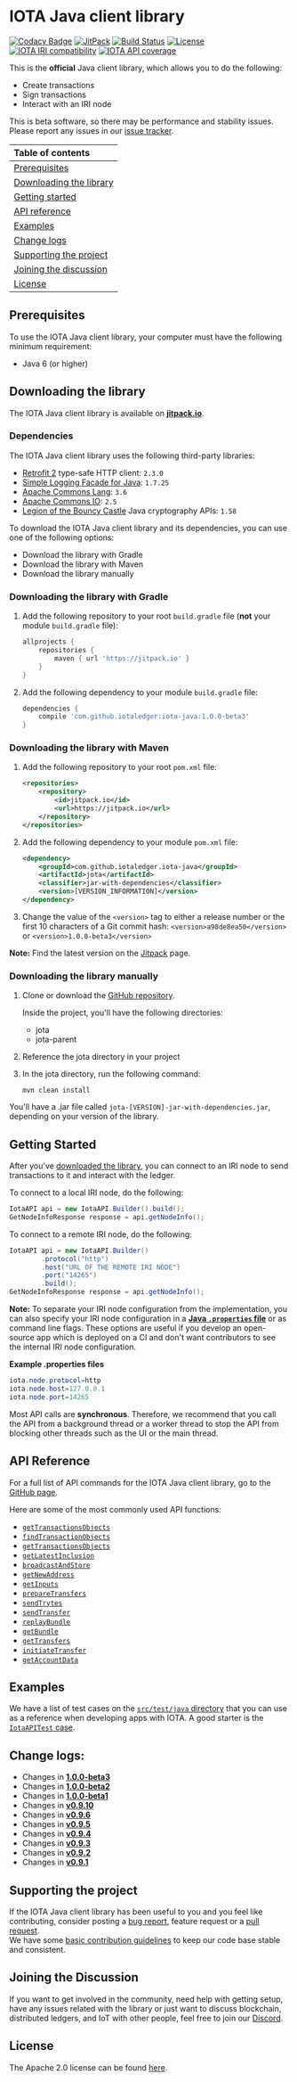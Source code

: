 # IOTA Java client library

[![Codacy Badge][codacy-badge]][codacy]
[![JitPack][jitpack-badge]][jitpack]
[![Build Status][travis-badge]][travis]
[![License][license-badge]][license]  
[![IOTA IRI compatibility][iota-iri-badge]][iota-iri]
[![IOTA API coverage][iota-api-badge]][iota-api]

This is the **official** Java client library, which allows you to do the following:
* Create transactions
* Sign transactions
* Interact with an IRI node

This is beta software, so there may be performance and stability issues.
Please report any issues in our [issue tracker](https://github.com/iotaledger/iota-java/issues/new-issue).

|Table of contents|
|:----|
| [Prerequisites](#prerequisites)
| [Downloading the library](#downloading-the-library)|
| [Getting started](#getting-started) |
| [API reference](#api-reference)|
| [Examples](#examples)|
| [Change logs](#change-logs)|
|[Supporting the project](#supporting-the-project)|
|[Joining the discussion](#joining-the-discussion)|
| [License](#license)

## Prerequisites

To use the IOTA Java client library, your computer must have the following minimum requirement:

* Java 6 (or higher)

## Downloading the library

The IOTA Java client library is available on [**jitpack.io**][jitpack].

### Dependencies

The IOTA Java client library uses the following third-party libraries:

* [Retrofit 2](https://square.github.io/retrofit/) type-safe HTTP client: `2.3.0`
* [Simple Logging Facade for Java](http://www.slf4j.org/): `1.7.25`
* [Apache Commons Lang](http://commons.apache.org/proper/commons-lang/): `3.6`
* [Apache Commons IO](http://commons.apache.org/proper/commons-io/): `2.5`
* [Legion of the Bouncy Castle](https://www.bouncycastle.org/java.html) Java cryptography APIs: `1.58`

To download the IOTA Java client library and its dependencies, you can use one of the following options:

* Download the library with Gradle
* Download the library with Maven
* Download the library manually

### Downloading the library with Gradle

 1. Add the following repository to your root `build.gradle` file (**not** your module `build.gradle` file):

    ```gradle
    allprojects {
        repositories {
            maven { url 'https://jitpack.io' }
        }
    }
    ```

2. Add the following dependency to your module `build.gradle` file:

    ```gradle
    dependencies {
        compile 'com.github.iotaledger:iota-java:1.0.0-beta3'
    }
    ```
    
### Downloading the library with Maven

1. Add the following repository to your root `pom.xml` file:
    ```xml
    <repositories>
        <repository>
            <id>jitpack.io</id>
            <url>https://jitpack.io</url>
        </repository>
    </repositories>
    ```

2. Add the following dependency to your module `pom.xml` file:
    ```xml
    <dependency>
        <groupId>com.github.iotaledger.iota-java</groupId>
        <artifactId>jota</artifactId>
        <classifier>jar-with-dependencies</classifier>
        <version>[VERSION_INFORMATION]</version>
    </dependency>
    ```
    
3. Change the value of the `<version>` tag to either a release number or the first 10 characters of a Git commit hash:
`<version>a98de8ea50</version>` or `<version>1.0.0-beta3</version>`

**Note:** Find the latest version on the [Jitpack](https://jitpack.io/#iotaledger/iota-java) page.

### Downloading the library manually

1. Clone or download the [GitHub repository](https://github.com/iotaledger/iota-java).

    Inside the project, you'll have the following directories:
    * jota
    * jota-parent

2. Reference the jota directory in your project

3. In the jota directory, run the following command:

    `mvn clean install`

You'll have a .jar file called `jota-[VERSION]-jar-with-dependencies.jar`, depending on your version of the library.

## Getting Started

After you've [downloaded the library](#downloading-the-library), you can connect to an IRI node to send transactions to it and interact with the ledger.

To connect to a local IRI node, do the following:

```java
IotaAPI api = new IotaAPI.Builder().build();
GetNodeInfoResponse response = api.getNodeInfo();
```

To connect to a remote IRI node, do the following:

```java
IotaAPI api = new IotaAPI.Builder()
        .protocol("http")
        .host("URL OF THE REMOTE IRI NODE")
        .port("14265")
        .build();
GetNodeInfoResponse response = api.getNodeInfo();
```

**Note:** To separate your IRI node configuration from the implementation, you can also specify your IRI node configuration in a [**Java `.properties` file**](https://en.wikipedia.org/wiki/.properties) or as command line flags. These options are useful if you develop an open-source app which is deployed on a CI and don't want contributors to see the internal IRI node configuration.

**Example .properties files**

```java
iota.node.protocol=http
iota.node.host=127.0.0.1
iota.node.port=14265
```

Most API calls are **synchronous**. Therefore, we recommend that you call the API from a background thread or a worker thread to stop the API from blocking other threads such as the UI or the main thread.

## API Reference

For a full list of API commands for the IOTA Java client library, go to the [GitHub page](https://iotaledger.github.io/iota-java/javadoc/jota/IotaAPICommands.html#enum.constant.summary).

Here are some of the most commonly used API functions:

- [`getTransactionsObjects`](https://iotaledger.github.io/iota-java/javadoc/jota/IotaAPI.html#getTransactionsObjects-java.lang.String:A-)
- [`findTransactionObjects`](https://iotaledger.github.io/iota-java/javadoc/jota/IotaAPI.html#findTransactionObjects-java.lang.String:A-)
- [`getTransactionsObjects`](https://iotaledger.github.io/iota-java/javadoc/jota/IotaAPI.html#getTransactionsObjects-java.lang.String:A-)
- [`getLatestInclusion`](https://iotaledger.github.io/iota-java/javadoc/jota/IotaAPI.html#getLatestInclusion-java.lang.String:A-)
- [`broadcastAndStore`](https://iotaledger.github.io/iota-java/javadoc/jota/IotaAPI.html#broadcastAndStore-java.lang.String...-)
- [`getNewAddress`](https://iotaledger.github.io/iota-java/javadoc/jota/IotaAPI.html#getNewAddress-java.lang.String-int-int-boolean-int-boolean-)
- [`getInputs`](https://iotaledger.github.io/iota-java/javadoc/jota/IotaAPI.html#getInputs-java.lang.String-int-int-int-long-)
- [`prepareTransfers`](https://iotaledger.github.io/iota-java/javadoc/jota/IotaAPI.html#prepareTransfers-java.lang.String-int-java.util.List-java.lang.String-java.util.List-boolean-)
- [`sendTrytes`](https://iotaledger.github.io/iota-java/javadoc/jota/IotaAPI.html#sendTrytes-java.lang.String:A-int-int-)
- [`sendTransfer`](https://iotaledger.github.io/iota-java/javadoc/jota/IotaAPI.html#sendTransfer-java.lang.String-int-int-int-java.util.List-jota.model.Input:A-java.lang.String-)
- [`replayBundle`](https://iotaledger.github.io/iota-java/javadoc/jota/IotaAPI.html#replayBundle-java.lang.String-int-int-)
- [`getBundle`](https://iotaledger.github.io/iota-java/javadoc/jota/IotaAPI.html#getBundle-java.lang.String-)
- [`getTransfers`](https://iotaledger.github.io/iota-java/javadoc/jota/IotaAPI.html#getTransfers-java.lang.String-int-java.lang.Integer-java.lang.Integer-java.lang.Boolean-)
- [`initiateTransfer`](https://iotaledger.github.io/iota-java/javadoc/jota/IotaAPI.html#initiateTransfer-int-java.lang.String-java.lang.String-java.util.List-boolean-)
- [`getAccountData`](https://iotaledger.github.io/iota-java/javadoc/jota/IotaAPI.html#getAccountData-java.lang.String-int-int-boolean-int-boolean-int-int-boolean-long-)

## Examples

We have a list of test cases on the [`src/test/java` directory][tests] that you can use as a reference when developing apps with IOTA.
A good starter is the [`IotaAPITest` case](https://github.com/iotaledger/iota-java/blob/master/jota/src/test/java/jota/IotaAPITest.java).

## Change logs:
- Changes in [**1.0.0-beta3**](https://github.com/iotaledger/iota-java/compare/1.0.0-beta2...1.0.0-beta3)
- Changes in [**1.0.0-beta2**](https://github.com/iotaledger/iota-java/compare/1.0.0-beta1...1.0.0-beta2)
- Changes in [**1.0.0-beta1**](https://github.com/iotaledger/iota-java/compare/0.9.10...1.0.0-beta1)
- Changes in [**v0.9.10**](https://github.com/iotaledger/iota-java/compare/v0.9.6...0.9.10)
- Changes in [**v0.9.6**](https://github.com/iotaledger/iota-java/compare/v0.9.5...v0.9.6)
- Changes in [**v0.9.5**](https://github.com/iotaledger/iota-java/compare/v0.9.4...v0.9.5)
- Changes in [**v0.9.4**](https://github.com/iotaledger/iota-java/compare/v0.9.3...v0.9.4)
- Changes in [**v0.9.3**](https://github.com/iotaledger/iota-java/compare/v0.9.2...v0.9.3)
- Changes in [**v0.9.2**](https://github.com/iotaledger/iota-java/compare/v0.9.1...v0.9.2)
- Changes in [**v0.9.1**](https://github.com/iotaledger/iota-java/commits/v0.9.1)

## Supporting the project

If the IOTA Java client library has been useful to you and you feel like contributing, consider posting a [bug report](https://github.com/iotaledger/iota-java/issues/new-issue), feature request or a [pull request](https://github.com/iotaledger/iota-java/pulls/).  
We have some [basic contribution guidelines](contribution-guidelines.md) to keep our code base stable and consistent.

## Joining the Discussion

If you want to get involved in the community, need help with getting setup, have any issues related with the library or just want to discuss blockchain, distributed ledgers, and IoT with other people, feel free to join our [Discord](https://discordapp.com/invite/fNGZXvh).  

## License

The Apache 2.0 license can be found [here](license).

[iota-logo]: https://avatars0.githubusercontent.com/u/20126597?s=200&v=4
[codacy]: https://www.codacy.com/app/kwek20/iota-java?utm_source=github.com&amp;utm_medium=referral&amp;utm_content=iotaledger/iota-java&amp;utm_campaign=Badge_Grade
[codacy-badge]: https://api.codacy.com/project/badge/Grade/92feea51a15c4e589386c269475b8761
[jitpack]: https://jitpack.io/#iotaledger/iota-java
[jitpack-badge]: https://jitpack.io/v/iotaledger/iota-java.svg
[travis]: https://travis-ci.org/iotaledger/iota-java
[travis-badge]: https://travis-ci.org/iotaledger/iota-java.svg?branch=master
[license]: https://github.com/iotaledger/iota-java/blob/master/LICENSE
[license-badge]: https://img.shields.io/github/license/iotaledger/iota-java.svg
[iota-iri]: https://github.com/iotaledger/iri/tree/v1.5.5
[iota-iri-badge]: https://img.shields.io/badge/IOTA%20IRI%20compatibility-v1.5.5-blue.svg
[iota-api]: https://iota.readme.io/reference
[iota-api-badge]: https://img.shields.io/badge/IOTA%20API%20coverage-15/15%20commands-green.svg
[javadoc]: https://iotaledger.github.io/iota-java/javadoc/
[issues]: https://github.com/iotaledger/iota-java/issues
[new-issue]: https://github.com/iotaledger/iota-java/issues/new
[pull-requests]: https://github.com/iotaledger/iota-java/pulls
[new-pull-request]: https://github.com/iotaledger/iota-java/compare
[contribution-guidelines]: https://github.com/iotaledger/iota-java/blob/master/CONTRIBUTING.md
[tests]: https://github.com/iotaledger/iota-java/tree/master/jota/src/test/java/jota
[iota-discord]: https://discord.gg/7Gu2mG5
[iota-forum]: https://forum.iota.org/
